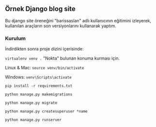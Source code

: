 
## Örnek Django blog site 

Bu django site öreneğini "barissaslan" adlı kullanıcının eğitimini izleyerek, kullanılan araçların son versiyonlarını kullanarak yaptım.

### Kurulum
İndirdikten sonra proje dizini içerisinde:


`virtualenv venv .` "Nokta" bulunan konuma kurması için.

Linux & Mac: `source venv/bin/activate`

Windows: `venv\Scripts\activate`

`pip install -r requirements.txt`

`python manage.py makemigrations`

`python manage.py migrate`

`python manage.py createsuperuser *name`

`python manage.py runserver`
